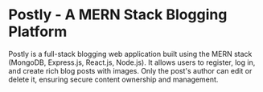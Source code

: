 # Postly - A MERN Stack Blogging Platform
Postly is a full-stack blogging web application built using the MERN stack (MongoDB, Express.js, React.js, Node.js). It allows users to register, log in, and create rich blog posts with images. Only the post's author can edit or delete it, ensuring secure content ownership and management.

